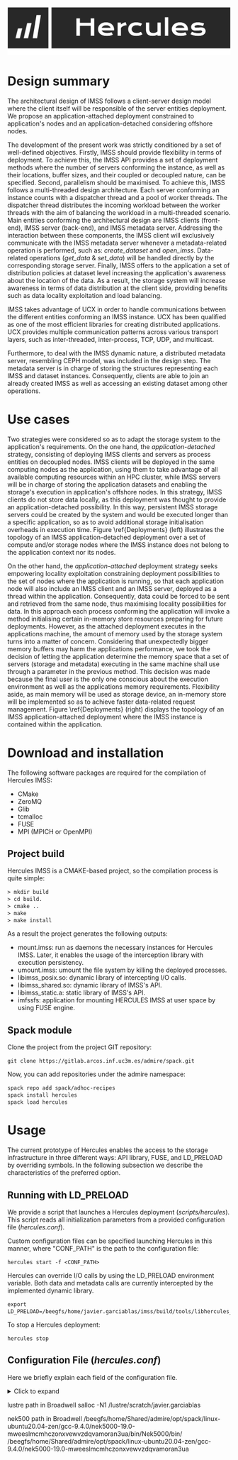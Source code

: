 ![Screenshot](hercules.png)

# Design summary

The architectural design of IMSS follows a client-server design model where the client itself will be responsible of the server entities deployment. We propose an application-attached deployment constrained to application's nodes and an application-detached considering offshore nodes. 

The development of the present work was strictly conditioned by a set of well-defined objectives. Firstly, IMSS should provide flexibility in terms of deployment. To achieve this, the IMSS API provides a set of deployment methods where the number of servers conforming the instance, as well as their locations, buffer sizes, and their coupled or decoupled nature, can be specified. Second, parallelism should be maximised. To achieve this, IMSS follows a multi-threaded design architecture. Each server conforming an instance counts with a dispatcher thread and a pool of worker threads. The dispatcher thread distributes the incoming workload between the worker threads with the aim of balancing the workload in a multi-threaded scenario. Main entities conforming the architectural design are IMSS clients (front-end), IMSS server (back-end), and IMSS metadata server. Addressing the interaction between these components, the IMSS client will exclusively communicate with the IMSS metadata server whenever a metadata-related operation is performed, such as: *create_dataset* and *open_imss*. Data-related operations (*get_data* & *set_data*) will be handled directly by the corresponding storage server. Finally, IMSS offers to the application a set of distribution policies at dataset level increasing the application's awareness about the location of the data. As a result, the storage system will increase awareness in terms of data distribution at the client side, providing benefits such as data locality exploitation and load balancing.

IMSS takes advantage of UCX in order to handle communications between the different entities conforming an IMSS instance. UCX has been qualified as one of the most efficient libraries for creating distributed applications. UCX provides multiple communication patterns across various transport layers, such as inter-threaded, inter-process, TCP, UDP, and multicast. 

Furthermore, to deal with the IMSS dynamic nature, a distributed metadata server, resembling CEPH model, was included in the design step. The metadata server is in charge of storing the structures representing each IMSS and dataset instances. Consequently, clients are able to join an already created IMSS as well as accessing an existing dataset among other operations. 

# Use cases


Two strategies were considered so as to adapt the storage system to the application's requirements. On the one hand, the *application-detached* strategy, consisting of deploying IMSS clients and servers as process entities on decoupled nodes. IMSS clients will be deployed in the same computing nodes as the application, using them to take advantage of all available computing resources within an HPC cluster, while IMSS servers will be in charge of storing the application datasets and enabling the storage's execution in application's offshore nodes. In this strategy, IMSS clients do not store data locally, as this deployment was thought to provide an application-detached possibility. In this way, persistent IMSS storage servers could be created by the system and would be executed longer than a specific application, so as to avoid additional storage initialisation overheads in execution time. Figure \ref{Deployments} (left) illustrates the topology of an IMSS application-detached deployment over a set of compute and/or storage nodes where the IMSS instance does not belong to the application context nor its nodes.


On the other hand, the *application-attached* deployment strategy seeks empowering locality exploitation constraining deployment possibilities to the set of nodes where the application is running, so that each application node will also include an IMSS client and an IMSS server, deployed as a thread within the application. Consequently, data could be forced to be sent and retrieved from the same node, thus maximising locality possibilities for data. In this approach each process conforming the application will invoke a method initialising certain in-memory store resources preparing for future deployments. However, as the attached deployment executes in the applications machine, the amount of memory used by the storage system turns into a matter of concern. Considering that unexpectedly bigger memory buffers may harm the applications performance, we took the decision of letting the application determine the memory space that a set of servers (storage and metadata) executing in the same machine shall use through a parameter in the previous method. This decision was made because the final user is the only one conscious about the execution environment as well as the applications memory requirements. Flexibility aside, as main memory will be used as storage device, an in-memory store will be implemented so as to achieve faster data-related request management. Figure \ref{Deployments} (right) displays the topology of an IMSS application-attached deployment where the IMSS instance is contained within the application.



# Download and installation

The following software packages are required for the compilation of Hercules IMSS:

- CMake
- ZeroMQ
- Glib
- tcmalloc
- FUSE
- MPI (MPICH or OpenMPI)
    
## Project build

Hercules IMSS is a CMAKE-based project, so the compilation process is quite simple:  

```
> mkdir build                          
> cd build.                     
> cmake ..                      
> make                                    
> make install                         
```

As a result the project generates the following outputs:
- mount.imss: run as daemons the necessary instances for Hercules IMSS. Later, it enables the usage of the interception library with execution persistency.
- umount.imss: umount the file system by killing the deployed processes.
- libimss_posix.so: dynamic library of intercepting I/O calls.
- libimss_shared.so: dynamic library of IMSS's API.
- libimss_static.a: static library of IMSS's API.
- imfssfs: application for mounting HERCULES IMSS at user space by using FUSE engine.
    
## Spack module

Clone the project from the project GIT repository:

```
git clone https://gitlab.arcos.inf.uc3m.es/admire/spack.git
```

Now, you can add repositories under the admire namespace:

```
spack repo add spack/adhoc-recipes 
spack install hercules
spack load hercules
```

# Usage

The current prototype of Hercules enables the access to the storage infrastructure in three different ways: API library, FUSE, and LD_PRELOAD by overriding symbols. In the following subsection we describe the characteristics of the preferred option.


## Running with LD_PRELOAD
We provide a script that launches a Hercules deployment (_scripts/hercules_). This script reads all initialization parameters from a provided configuration file (_hercules.conf_).

Custom configuration files can be specified launching Hercules in this manner, where "CONF_PATH" is the path to the configuration file:

```
hercules start -f <CONF_PATH>
```

Hercules can override I/O calls by using the LD_PRELOAD environment variable. Both data and metadata calls are currently intercepted by the implemented dynamic library.

```
export LD_PRELOAD=/beegfs/home/javier.garciablas/imss/build/tools/libhercules_posix.so
```
To stop a Hercules deployment:

```
hercules stop
```

## Configuration File (_hercules.conf_)
Here we briefly explain each field of the configuration file.

<details><summary>Click to expand</summary>

### Used URI for internal items definition
> URI = imss://

### Block size (in KB)
> BLOCK_SIZE = 512

### Used mount point in the client side
> MOUNT_POINT = /mnt/imss/

### Where the Hercules project is
> HERCULES_PATH = /beegfs/home/javier.garciablas/imss

### Port listening in the metadata node service
> METADATA_PORT = 75000

### Port listening in the data node service
> DATA_PORT = 85000

### Total number of data nodes
> NUM_DATA_SERVERS = 1 

### Total number of metadadata nodes
> NUM_META_SERVERS = 1

### Total number of client nodes
> NUM_NODES_FOR_CLIENTS = 1

### Total number of clients per node
> NUM_CLIENTS_PER_NODE = 1

### 1: enables malleability functions
> MALLEABILITY = 0      
> UPPER_BOUND_MALLEABILITY = 0    
> LOWER_BOUND_MALLEABILITY = 0   

### File containing a list of nodes serving as data nodes
> DATA_HOSTFILE = /beegfs/home/javier.garciablas/imss/bash/data_hostfile

### File path of the persistence metadata
> METADA_PERSISTENCE_FILE = /beegfs/home/javier.garciablas/imss/bash/metadata

### Number of threads attending data requests
> THREAD_POOL = 1

### Maximum size used by the data nodes
> STORAGE_SIZE = 0 # No limit

### File containing a list of nodes serving as metadata nodes
> METADATA_HOSTFILE = /beegfs/home/javier.garciablas/imss/bash/meta_hostfile

### Debug mode (none or all)
> DEBUG_LEVEL = all
</details>

lustre path in Broadwell
salloc -N1
/lustre/scratch/javier.garciablas

nek500 path in Broadwell
/beegfs/home/Shared/admire/opt/spack/linux-ubuntu20.04-zen/gcc-9.4.0/nek5000-19.0-mweeslmcmhczonxvewvzdqvamoran3ua/bin/Nek5000/bin/
/beegfs/home/Shared/admire/opt/spack/linux-ubuntu20.04-zen/gcc-9.4.0/nek5000-19.0-mweeslmcmhczonxvewvzdqvamoran3ua
